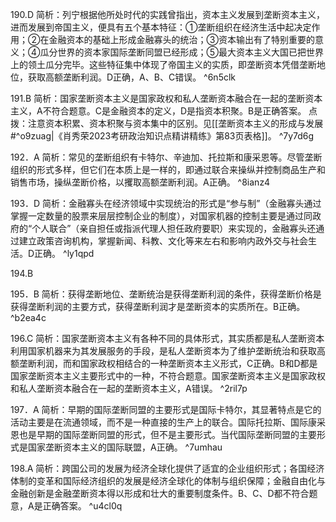 190.D
简析：列宁根据他所处时代的实践曾指出，资本主义发展到垄断资本主义，进而发展到帝国主义，便具有五个基本特征：①垄断组织在经济生活中起决定作用；②在金融资本的基础上形成金融寡头的统治；③资本输出有了特别重要的意义；④瓜分世界的资本家国际垄断同盟已经形成；⑤最大资本主义大国已把世界上的领土瓜分完毕。这些特征集中体现了帝国主义的实质，即垄断资本凭借垄断地位，获取高额垄断利润。D正确，A、B、C错误。 ^6n5clk

191.B
简析：国家垄断资本主义是国家政权和私人垄断资本融合在一起的垄断资本主义，A不符合题意。C是金融资本的定义，D是指资本积聚。B是正确答案。
点拨：注意资本积累、资本积聚与资本集中的区别。见[[垄断资本主义的形成与发展#^o9zuag|《肖秀荣2023考研政治知识点精讲精练》第83页表格]]。 ^7y7d6g

192．A
简析：常见的垄断组织有卡特尔、辛迪加、托拉斯和康采恩等。尽管垄断组织的形式多样，但它们在本质上是一样的，即通过联合来操纵并控制商品生产和销售市场，操纵垄断价格，以攫取高额垄断利润。A正确。 ^8ianz4

193．D
简析：金融寡头在经济领域中实现统治的形式是“参与制”（金融寡头通过掌握一定数量的股票来层层控制企业的制度），对国家机器的控制主要是通过同政府的“个人联合”（亲自担任或指派代理人担任政府要职）来实现的，金融寡头还通过建立政策咨询机构，掌握新闻、科教、文化等来左右和影响内政外交与社会生活。D正确。 ^ly1qpd

194.B

195．B
简析：获得垄断地位、垄断统治是获得垄断利润的条件，获得垄断价格是获得垄断利润的主要方式，获得垄断利润才是垄断资本的实质所在。B正确。 ^b2ea4c

196.C
简析：国家垄断资本主义有各种不同的具体形式，其实质都是私人垄断资本利用国家机器来为其发展服务的手段，是私人垄断资本为了维护垄断统治和获取高额垄断利润，而和国家政权相结合的一种垄断资本主义形式，C正确。B和D都是国家垄断资本主义主要形式中的一种，不符合题意。国家垄断资本主义是国家政权和私人垄断资本融合在一起的垄断资本主义，A错误。 ^2ril7p

197．A
简析：早期的国际垄断同盟的主要形式是国际卡特尔，其显著特点是它的活动主要是在流通领域，而不是一种直接的生产上的联合。国际托拉斯、国际康采恩也是早期的国际垄断同盟的形式，但不是主要形式。当代国际垄断同盟的主要形式是国家垄断资本主义的国际联盟，A正确。 ^7umhau

198.A
简析：跨国公司的发展为经济全球化提供了适宜的企业组织形式；各国经济体制的变革和国际经济组织的发展是经济全球化的体制与组织保障；金融自由化与金融创新是金融垄断资本得以形成和壮大的重要制度条件。B、C、D都不符合题意，A是正确答案。 ^u4cl0q